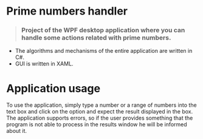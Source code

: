 # Prime numbers handler

> ### Project of the WPF desktop application where you can handle some actions related with prime numbers.

- The algorithms and mechanisms of the entire application are written in C#.
- GUI is written in XAML.

# Application usage

To use the application, simply type a number or a range of numbers into the text box and click on the option and expect the result displayed in the box. The application supports errors, so if the user provides something that the program is not able to process in the results window he will be informed about it.

